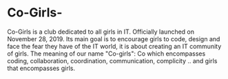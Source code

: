 # Co-Girls-

Co-Girls is a club dedicated to all girls in IT. Officially launched on November 28, 2019.
Its main goal is to encourage girls to code, design and face the fear they have of the IT world, it is about creating an IT community of girls.
The meaning of our name "Co-girls": Co which encompasses coding, collaboration, coordination, communication, complicity .. and girls that encompasses girls.
